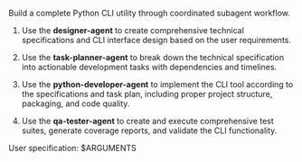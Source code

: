 Build a complete Python CLI utility through coordinated subagent workflow.

1. Use the **designer-agent** to create comprehensive technical specifications and CLI interface design based on the user requirements.

2. Use the **task-planner-agent** to break down the technical specification into actionable development tasks with dependencies and timelines.

3. Use the **python-developer-agent** to implement the CLI tool according to the specifications and task plan, including proper project structure, packaging, and code quality.

4. Use the **qa-tester-agent** to create and execute comprehensive test suites, generate coverage reports, and validate the CLI functionality.

User specification: $ARGUMENTS
